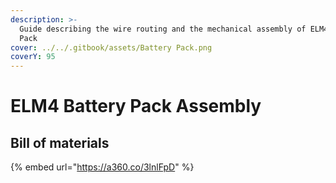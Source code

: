 ```yaml
---
description: >-
  Guide describing the wire routing and the mechanical assembly of ELM4 Battery
  Pack
cover: ../../.gitbook/assets/Battery Pack.png
coverY: 95
---
```


# ELM4 Battery Pack Assembly

## Bill of materials

{% embed url="https://a360.co/3lnlFpD" %}

